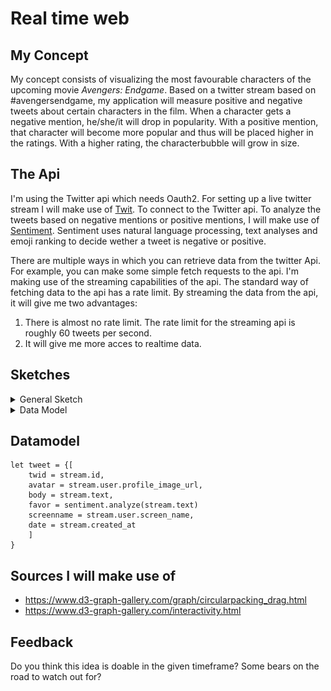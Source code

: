 # Real time web

## My Concept
My concept consists of visualizing the most favourable characters of the upcoming movie _Avengers: Endgame_.
Based on a twitter stream based on #avengersendgame, my application will measure positive and negative tweets about certain characters in the film. When a character gets a negative mention, he/she/it will drop in popularity. With a positive mention, that character will become more popular and thus will be placed higher in the ratings. With a higher rating, the characterbubble will grow in size.

## The Api
I'm using the Twitter api which needs Oauth2. For setting up a live twitter stream I will make use of [Twit]("https://www.npmjs.com/package/twit"). To connect to the Twitter api. To analyze the tweets based on negative mentions or positive mentions, I will make use of [Sentiment]("https://www.npmjs.com/package/sentiment"). Sentiment uses natural language processing, text analyses and emoji ranking to decide wether a tweet is negative or positive.

There are multiple ways in which you can retrieve data from the twitter Api. For example, you can make some simple fetch requests to the api. I'm making use of the streaming capabilities of the api. The standard way of fetching data to the api has a rate limit. By streaming the data from the api, it will give me two advantages:
1. There is almost no rate limit. The rate limit for the streaming api is roughly 60 tweets per second.
2. It will give me more acces to realtime data.

## Sketches
<details><summary>General Sketch</summary>
<p>
![alt text](https://github.com/adam-p/markdown-here/raw/master/src/common/images/icon48.png "Logo Title Text 1")
</p>
</details>

<details><summary>Data Model</summary>
<p>
![alt text](https://github.com/adam-p/markdown-here/raw/master/src/common/images/icon48.png "Logo Title Text 1")
</p>
</details>

## Datamodel
```
let tweet = {[
    twid = stream.id,
    avatar = stream.user.profile_image_url,
    body = stream.text,
    favor = sentiment.analyze(stream.text)
    screenname = stream.user.screen_name,
    date = stream.created_at
    ]
}
```

## Sources I will make use of
- https://www.d3-graph-gallery.com/graph/circularpacking_drag.html
- https://www.d3-graph-gallery.com/interactivity.html

## Feedback
Do you think this idea is doable in the given timeframe? Some bears on the road to watch out for?